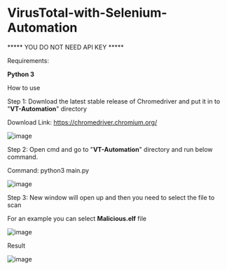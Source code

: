 # VirusTotal-with-Selenium-Automation

***** YOU DO NOT NEED API KEY *****


Requirements:

**Python 3**

How to use

Step 1: Download the latest stable release of Chromedriver and put it in to "**VT-Automation**" directory

Download Link: https://chromedriver.chromium.org/

![image](https://user-images.githubusercontent.com/45007930/118443112-251a4780-b709-11eb-8fc3-6f739bbbf0b9.png)


Step 2: Open cmd and go to "**VT-Automation**" directory and run below command.

Command: python3 main.py

![image](https://user-images.githubusercontent.com/45007930/118443289-56931300-b709-11eb-933e-71dca26d38ce.png)


Step 3: New window will open up and then you need to select the file to scan

For an example you can select **Malicious.elf** file

![image](https://user-images.githubusercontent.com/45007930/118443407-79252c00-b709-11eb-8e41-0d7d5316cbf4.png)


Result

![image](https://user-images.githubusercontent.com/45007930/118443590-b25d9c00-b709-11eb-8562-cf0e7caf1e80.png)
